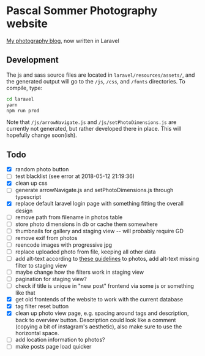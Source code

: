 # Pascal Sommer Photography website

[My photography blog](https://photography.pascalsommer.ch), now written in Laravel

## Development

The js and sass source files are located in `laravel/resources/assets/`, and the generated output will go to the `/js`, `/css`, and `/fonts` directories. To compile, type:

```bash
cd laravel
yarn
npm run prod
```

Note that `/js/arrowNavigate.js` and `/js/setPhotoDimensions.js` are currently not generated, but rather developed there in place. This will hopefully change soon(ish).

## Todo
- [x] random photo button
- [ ] test blacklist (see error at 2018-05-12 21:19:36)
- [x] clean up css
- [ ] generate arrowNavigate.js and setPhotoDimensions.js through typescript
- [x] replace default laravel login page with something fitting the overall design
- [ ] remove path from filename in photos table
- [ ] store photo dimensions in db or cache them somewhere
- [ ] thumbnails for gallery and staging view -- will probably require GD
- [ ] remove exif from photos
- [ ] reencode images with progressive jpg
- [ ] replace uploaded photo from file, keeping all other data
- [ ] add alt-text according to [these guidelines](https://axesslab.com/alt-texts/) to photos, add alt-text missing filter to staging view
- [ ] maybe change how the filters work in staging view
- [ ] pagination for staging view?
- [ ] check if title is unique in "new post" frontend via some js or something like that
- [x] get old frontends of the website to work with the current database
- [x] tag filter reset button
- [x] clean up photo view page, e.g. spacing around tags and description, back to overview button. Description could look like a comment (copying a bit of instagram's aesthetic), also make sure to use the horizontal space.
- [ ] add location information to photos?
- [ ] make posts page load quicker
